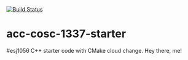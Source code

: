 [![Build Status](https://travis-ci.org/acc-cosc-1337-spring-2020/acc-cosc-1337-spring-2020-esj1056.svg?branch=master)](https://travis-ci.org/acc-cosc-1337-spring-2020/acc-cosc-1337-spring-2020-esj1056)

# acc-cosc-1337-starter
#esj1056
C++ starter code with CMake 
cloud change. Hey there, me!
